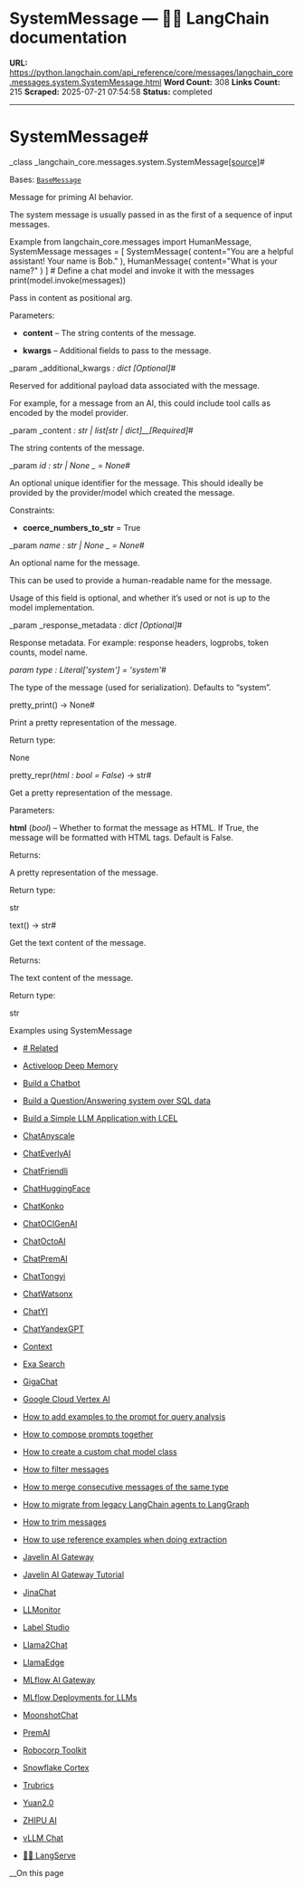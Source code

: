 # SystemMessage — 🦜🔗 LangChain  documentation

**URL:** https://python.langchain.com/api_reference/core/messages/langchain_core.messages.system.SystemMessage.html
**Word Count:** 308
**Links Count:** 215
**Scraped:** 2025-07-21 07:54:58
**Status:** completed

---

# SystemMessage\#

_class _langchain\_core.messages.system.SystemMessage[\[source\]](https://python.langchain.com/api_reference/_modules/langchain_core/messages/system.html#SystemMessage)\#     

Bases: [`BaseMessage`](https://python.langchain.com/api_reference/core/messages/langchain_core.messages.base.BaseMessage.html#langchain_core.messages.base.BaseMessage "langchain_core.messages.base.BaseMessage")

Message for priming AI behavior.

The system message is usually passed in as the first of a sequence of input messages.

Example               from langchain_core.messages import HumanMessage, SystemMessage          messages = [         SystemMessage(             content="You are a helpful assistant! Your name is Bob."         ),         HumanMessage(             content="What is your name?"         )     ]          # Define a chat model and invoke it with the messages     print(model.invoke(messages))     

Pass in content as positional arg.

Parameters:     

  * **content** – The string contents of the message.

  * **kwargs** – Additional fields to pass to the message.

_param _additional\_kwargs _: dict_ _\[Optional\]_\#     

Reserved for additional payload data associated with the message.

For example, for a message from an AI, this could include tool calls as encoded by the model provider.

_param _content _: str | list\[str | dict\]__\[Required\]_\#     

The string contents of the message.

_param _id _: str | None_ _ = None_\#     

An optional unique identifier for the message. This should ideally be provided by the provider/model which created the message.

Constraints:     

  * **coerce\_numbers\_to\_str** = True

_param _name _: str | None_ _ = None_\#     

An optional name for the message.

This can be used to provide a human-readable name for the message.

Usage of this field is optional, and whether it’s used or not is up to the model implementation.

_param _response\_metadata _: dict_ _\[Optional\]_\#     

Response metadata. For example: response headers, logprobs, token counts, model name.

_param _type _: Literal\['system'\]__ = 'system'_\#     

The type of the message \(used for serialization\). Defaults to “system”.

pretty\_print\(\) → None\#     

Print a pretty representation of the message.

Return type:     

None

pretty\_repr\(_html : bool = False_\) → str\#     

Get a pretty representation of the message.

Parameters:     

**html** \(_bool_\) – Whether to format the message as HTML. If True, the message will be formatted with HTML tags. Default is False.

Returns:     

A pretty representation of the message.

Return type:     

str

text\(\) → str\#     

Get the text content of the message.

Returns:     

The text content of the message.

Return type:     

str

Examples using SystemMessage

  * [\# Related](https://python.langchain.com/docs/integrations/chat/solar/)

  * [Activeloop Deep Memory](https://python.langchain.com/docs/integrations/retrievers/activeloop/)

  * [Build a Chatbot](https://python.langchain.com/docs/tutorials/chatbot/)

  * [Build a Question/Answering system over SQL data](https://python.langchain.com/docs/tutorials/sql_qa/)

  * [Build a Simple LLM Application with LCEL](https://python.langchain.com/docs/tutorials/llm_chain/)

  * [ChatAnyscale](https://python.langchain.com/docs/integrations/chat/anyscale/)

  * [ChatEverlyAI](https://python.langchain.com/docs/integrations/chat/everlyai/)

  * [ChatFriendli](https://python.langchain.com/docs/integrations/chat/friendli/)

  * [ChatHuggingFace](https://python.langchain.com/docs/integrations/chat/huggingface/)

  * [ChatKonko](https://python.langchain.com/docs/integrations/chat/konko/)

  * [ChatOCIGenAI](https://python.langchain.com/docs/integrations/chat/oci_generative_ai/)

  * [ChatOctoAI](https://python.langchain.com/docs/integrations/chat/octoai/)

  * [ChatPremAI](https://python.langchain.com/docs/integrations/chat/premai/)

  * [ChatTongyi](https://python.langchain.com/docs/integrations/chat/tongyi/)

  * [ChatWatsonx](https://python.langchain.com/docs/integrations/chat/ibm_watsonx/)

  * [ChatYI](https://python.langchain.com/docs/integrations/chat/yi/)

  * [ChatYandexGPT](https://python.langchain.com/docs/integrations/chat/yandex/)

  * [Context](https://python.langchain.com/docs/integrations/callbacks/context/)

  * [Exa Search](https://python.langchain.com/docs/integrations/tools/exa_search/)

  * [GigaChat](https://python.langchain.com/docs/integrations/chat/gigachat/)

  * [Google Cloud Vertex AI](https://python.langchain.com/docs/integrations/llms/google_vertex_ai_palm/)

  * [How to add examples to the prompt for query analysis](https://python.langchain.com/docs/how_to/query_few_shot/)

  * [How to compose prompts together](https://python.langchain.com/docs/how_to/prompts_composition/)

  * [How to create a custom chat model class](https://python.langchain.com/docs/how_to/custom_chat_model/)

  * [How to filter messages](https://python.langchain.com/docs/how_to/filter_messages/)

  * [How to merge consecutive messages of the same type](https://python.langchain.com/docs/how_to/merge_message_runs/)

  * [How to migrate from legacy LangChain agents to LangGraph](https://python.langchain.com/docs/how_to/migrate_agent/)

  * [How to trim messages](https://python.langchain.com/docs/how_to/trim_messages/)

  * [How to use reference examples when doing extraction](https://python.langchain.com/docs/how_to/extraction_examples/)

  * [Javelin AI Gateway](https://python.langchain.com/docs/integrations/providers/javelin_ai_gateway/)

  * [Javelin AI Gateway Tutorial](https://python.langchain.com/docs/integrations/llms/javelin/)

  * [JinaChat](https://python.langchain.com/docs/integrations/chat/jinachat/)

  * [LLMonitor](https://python.langchain.com/docs/integrations/callbacks/llmonitor/)

  * [Label Studio](https://python.langchain.com/docs/integrations/callbacks/labelstudio/)

  * [Llama2Chat](https://python.langchain.com/docs/integrations/chat/llama2_chat/)

  * [LlamaEdge](https://python.langchain.com/docs/integrations/chat/llama_edge/)

  * [MLflow AI Gateway](https://python.langchain.com/docs/integrations/providers/mlflow_ai_gateway/)

  * [MLflow Deployments for LLMs](https://python.langchain.com/docs/integrations/providers/mlflow/)

  * [MoonshotChat](https://python.langchain.com/docs/integrations/chat/moonshot/)

  * [PremAI](https://python.langchain.com/docs/integrations/providers/premai/)

  * [Robocorp Toolkit](https://python.langchain.com/docs/integrations/tools/robocorp/)

  * [Snowflake Cortex](https://python.langchain.com/docs/integrations/chat/snowflake/)

  * [Trubrics](https://python.langchain.com/docs/integrations/callbacks/trubrics/)

  * [Yuan2.0](https://python.langchain.com/docs/integrations/chat/yuan2/)

  * [ZHIPU AI](https://python.langchain.com/docs/integrations/chat/zhipuai/)

  * [vLLM Chat](https://python.langchain.com/docs/integrations/chat/vllm/)

  * [🦜️🏓 LangServe](https://python.langchain.com/docs/langserve/)

__On this page